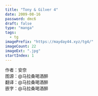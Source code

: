 ```yaml
---
title: "Tony & Gilver 4"
date: 2009-08-16
password: dmc6
draft: false
type: "manga"
tags:
  - tg
imagePrefix: "https://mayday44.xyz/tg4/"  
imageCount: 22
imageExt: ".jpg" 
startIndex: 1
---
```

作者：安奈  
图源：@马拉桑喝酒醉  
翻译：@马拉桑喝酒醉  
嵌字：@马拉桑喝酒醉
